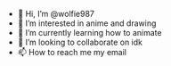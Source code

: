 - 👋 Hi, I’m @wolfie987
- 👀 I’m interested in anime and drawing
- 🌱 I’m currently learning how to animate
- 💞️ I’m looking to collaborate on idk
- 📫 How to reach me my email

<!---
wolfie987/wolfie987 is a ✨ special ✨ repository because its `README.md` (this file) appears on your GitHub profile.
You can click the Preview link to take a look at your changes.
--->
